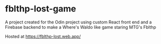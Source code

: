 # fblthp-lost-game
A project created for the Odin project using custom React front end and a Firebase backend to make a Where's Waldo like game staring MTG's Fblthp

Hosted at https://fblthp-lost.web.app/
